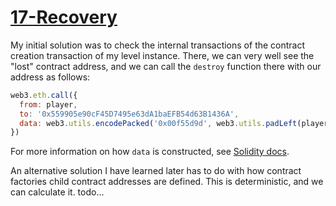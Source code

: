 # [17-Recovery](https://ethernaut.openzeppelin.com/level/0x0EB8e4771ABA41B70d0cb6770e04086E5aee5aB2)

My initial solution was to check the internal transactions of the contract creation transaction of my level instance. There, we can very well see the "lost" contract address, and we can call the `destroy` function there with our address as follows:

```js
web3.eth.call({
  from: player,
  to: '0x559905e90cF45D7495e63dA1baEFB54d63B1436A',
  data: web3.utils.encodePacked('0x00f55d9d', web3.utils.padLeft(player, 64))
})
```

For more information on how `data` is constructed, see [Solidity docs](https://docs.soliditylang.org/en/latest/abi-spec.html#examples).

An alternative solution I have learned later has to do with how contract factories child contract addresses are defined. This is deterministic, and we can calculate it. todo...



